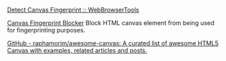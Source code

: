 
[Detect Canvas Fingerprint :: WebBrowserTools](https://webbrowsertools.com/canvas-fingerprint)

[Canvas Fingerprint Blocker](https://github.com/joue-quroi/canvas-fingerprint-blocker)
Block HTML canvas element from being used for fingerprinting purposes.

[GitHub - raphamorim/awesome-canvas: A curated list of awesome HTML5 Canvas with examples, related articles and posts.](https://github.com/raphamorim/awesome-canvas)
